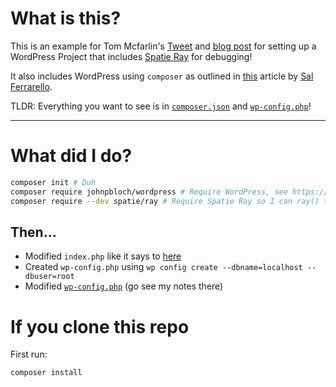 # What is this?

This is an example for Tom Mcfarlin's [Tweet](https://twitter.com/tommcfarlin/status/1479499427429687299) and [blog post](https://tommcfarlin.com/ray-per-project-at-an-application-level/) for setting up a WordPress Project that includes [Spatie Ray](https://spatie.be/products/ray) for debugging!

It also includes WordPress using `composer` as outlined in [this](https://salferrarello.com/install-wordpress-with-composer/) article by [Sal Ferrarello](https://salferrarello.com/).

TLDR: Everything you want to see is in [`composer.json`](composer.json) and [`wp-config.php`](wordpress/wp-config.php)!

---

# What did I do?

```bash
composer init # Duh
composer require johnpbloch/wordpress # Require WordPress, see https://salferrarello.com/install-wordpress-with-composer/
composer require --dev spatie/ray # Require Spatie Ray so I can ray() things...
```

## Then...

- Modified `index.php` like it says to [here](https://salferrarello.com/install-wordpress-with-composer/)
- Created `wp-config.php` using `wp config create --dbname=localhost --dbuser=root`
- Modified [`wp-config.php`](wordpress/wp-config.php) (go see my notes there)

# If you clone this repo

First run:

```
composer install
```
